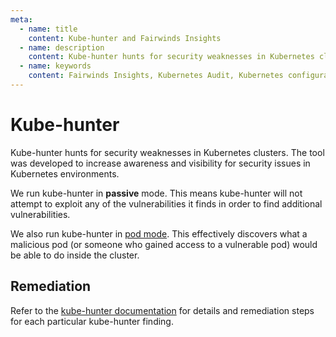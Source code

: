 ```yaml
---
meta:
  - name: title
    content: Kube-hunter and Fairwinds Insights
  - name: description
    content: Kube-hunter hunts for security weaknesses in Kubernetes clusters and is integrated in Fairwinds Insights.
  - name: keywords
    content: Fairwinds Insights, Kubernetes Audit, Kubernetes configuration validation, open source, Kube-hunter
---
```

# Kube-hunter
Kube-hunter hunts for security weaknesses in Kubernetes clusters.
The tool was developed to increase awareness and visibility for security issues in Kubernetes environments.

We run kube-hunter in **passive** mode. This means kube-hunter will not attempt to exploit
any of the vulnerabilities it finds in order to find additional vulnerabilities.

We also run kube-hunter in [pod mode](https://github.com/aquasecurity/kube-hunter#pod). This effectively
discovers what a malicious pod (or someone who gained access to a vulnerable pod) would be able to
do inside the cluster.

## Remediation
Refer to the [kube-hunter documentation](https://aquasecurity.github.io/kube-hunter/kbindex.html)
for details and remediation steps for each particular kube-hunter finding.
